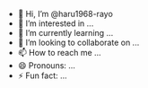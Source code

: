 - 👋 Hi, I’m @haru1968-rayo
- 👀 I’m interested in ...
- 🌱 I’m currently learning ...
- 💞️ I’m looking to collaborate on ...
- 📫 How to reach me ...
- 😄 Pronouns: ...
- ⚡ Fun fact: ...

<!---
haru1968-rayo/haru1968-rayo is a ✨ special ✨ repository because its `README.md` (this file) appears on your GitHub profile.
You can click the Preview link to take a look at your changes.
--->
